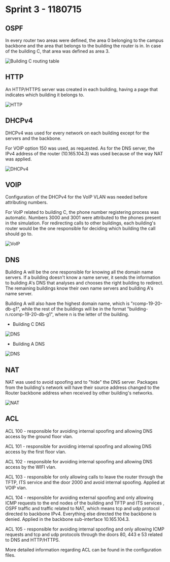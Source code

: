 Sprint 3 - 1180715
===========================================
## OSPF

In every router two areas were defined, the area 0 belonging to the campus backbone and the area that belongs to the building the router is in. In case of the building C, that area was defined as area 3.

![Building C routing table](routing_table.png)

## HTTP

An HTTP/HTTPS server was created in each building, having a page that indicates which building it belongs to. 

![HTTP](HTTP.jpg)

## DHCPv4

DHCPv4 was used for every network on each building except for the servers and the backbone.

For VOIP option 150 was used, as requested. As for the DNS server, the IPv4 address of the router (10.165.104.3) was used because of the way NAT was applied.

![DHCPv4](DHCPv4.png)

## VOIP

Configuration of the DHCPv4 for the VoIP VLAN was needed before attributing numbers.

For VoIP related to building C, the phone number registering process was automatic. Numbers 3000 and 3001 were attributed to the phones present in the simulation. For redirecting calls to other buildings, each building's router would be the one responsible for deciding which building the call should go to.

![VoIP](VOIP.png)

## DNS

Building A will be the one responsible for knowing all the domain name servers. If a building doesn't know a name server, it sends the information to building A's DNS that analyses and chooses the right building to redirect. The remaining buildings know their own name servers and building A's name server.

Building A will also have the highest domain name, which is "rcomp-19-20-db-g1", while the rest of the buildings will be in the format "building-n.rcomp-19-20-db-g1", where n is the letter of the building.

- Building C DNS

![DNS](dns_c.png)

- Building A DNS

![DNS](dns_a.png)

## NAT

NAT was used to avoid spoofing and to "hide" the DNS server. Packages from the building's network will have their source address changed to the Router backbone address when received by other building's networks.

![NAT](nat.png)

## ACL

ACL 100 - responsible for avoiding internal spoofing and allowing DNS access by the ground floor vlan.

ACL 101 - responsible for avoiding internal spoofing and allowing DNS access by the first floor vlan.

ACL 102 - responsible for avoiding internal spoofing and allowing DNS access by the WIFI vlan.

ACL 103 - responsible for only allowing calls to leave the router through the TFTP, ITS service and the door 2000 and avoid internal spoofing. Applied at VOIP vlan.

ACL 104 - responsible for avoiding external spoofing and only allowing ICMP requests to the end nodes of the building and TFTP and ITS services , OSPF traffic and traffic related to NAT, which means tcp and udp  protocol directed to backbone IPv4. Everything else directed the the backbone is denied. Applied in the backbone sub-interface 10.165.104.3.

ACL 105 - responsible for avoiding internal spoofing and only allowing ICMP requests and tcp and udp protocols through the doors 80, 443 e 53 related to DNS and HTTP/HTTPS.

More detailed information regarding ACL can be found in the configuration files.